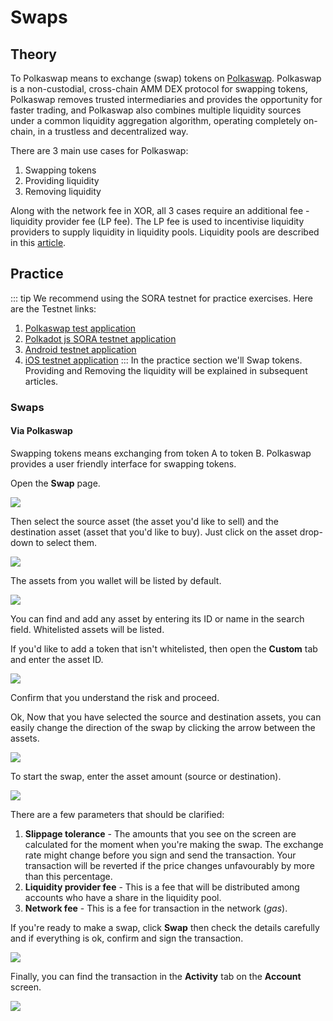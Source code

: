 # Swaps

## Theory

To Polkaswap means to exchange (swap) tokens on [Polkaswap](https://polkaswap.io/). Polkaswap is a non-custodial, cross-chain AMM DEX protocol for swapping tokens, Polkaswap removes trusted intermediaries and provides the opportunity for faster trading, and Polkaswap also combines multiple liquidity sources under a common liquidity aggregation algorithm, operating completely on-chain, in a trustless and decentralized way.

There are 3 main use cases for Polkaswap:

1. Swapping tokens
2. Providing liquidity
3. Removing liquidity

Along with the network fee in XOR, all 3 cases require an additional fee - liquidity provider fee (LP fee). The LP fee is used to incentivise liquidity providers to supply liquidity in liquidity pools. Liquidity pools are described in this [article](https://medium.com/polkaswap/polkaswap-pools-48b726cf3a71).

## Practice

::: tip
We recommend using the SORA testnet for practice exercises. Here are the Testnet links:

1. [Polkaswap test application](https://test.polkaswap.io/)
2. [Polkadot js SORA testnet application](https://polkadot.js.org/apps/?rpc=wss%3A%2F%2Fws.stage.sora2.soramitsu.co.jp#/explorer)
3. [Android testnet application](https://play.google.com/store/apps/details?id=jp.co.soramitsu.sora.communitytesting&hl=en&gl=US)
4. [iOS testnet application](https://testflight.apple.com/join/670hF438)
:::
In the practice section we'll Swap tokens. Providing and Removing the liquidity will be explained in subsequent articles.

### Swaps


#### Via Polkaswap

Swapping tokens means exchanging from token A to token B. Polkaswap provides a user friendly interface for swapping tokens.

Open the **Swap** page.

![](</.gitbook/assets/Untitled (23).png>)

Then select the source asset (the asset you'd like to sell) and the destination asset (asset that you'd like to buy). Just click on the asset drop-down to select them.

![](</.gitbook/assets/Untitled (1) (7).png>)

The assets from you wallet will be listed by default.

![](</.gitbook/assets/Untitled (2) (9).png>)

You can find and add any asset by entering its ID or name in the search field. Whitelisted assets will be listed.

If you'd like to add a token that isn't whitelisted, then open the **Custom** tab and enter the asset ID.

![](</.gitbook/assets/Untitled (3) (10).png>)

Confirm that you understand the risk and proceed.

Ok, Now that you have selected the source and destination assets, you can easily change the direction of the swap by clicking the arrow between the assets.

![](</.gitbook/assets/Untitled (4) (2).png>)

To start the swap, enter the asset amount (source or destination).

![](</.gitbook/assets/Untitled (5) (5).png>)

There are a few parameters that should be clarified:

1. **Slippage tolerance** - The amounts that you see on the screen are calculated for the moment when you're making the swap. The exchange rate might change before you sign and send the transaction. Your transaction will be reverted if the price changes unfavourably by more than this percentage.
2. **Liquidity provider fee** - This is a fee that will be distributed among accounts who have a share in the liquidity pool.
3. **Network fee** - This is a fee for transaction in the network (_gas_).

If you're ready to make a swap, click **Swap** then check the details carefully and if everything is ok, confirm and sign the transaction.

![](</.gitbook/assets/Untitled (6) (4).png>)

Finally, you can find the transaction in the **Activity** tab on the **Account** screen.

![](</.gitbook/assets/Untitled (7) (1).png>)

